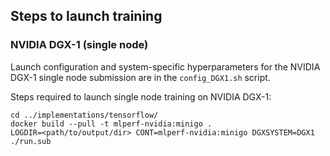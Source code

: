 ## Steps to launch training

### NVIDIA DGX-1 (single node)
Launch configuration and system-specific hyperparameters for the NVIDIA DGX-1
single node submission are in the `config_DGX1.sh` script.

Steps required to launch single node training on NVIDIA DGX-1:
```
cd ../implementations/tensorflow/
docker build --pull -t mlperf-nvidia:minigo .
LOGDIR=<path/to/output/dir> CONT=mlperf-nvidia:minigo DGXSYSTEM=DGX1 ./run.sub
```
